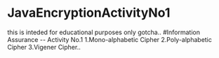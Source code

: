# JavaEncryptionActivityNo1
this is inteded for educational purposes only gotcha..
#Information Assurance -- Activity No.1
1.Mono-alphabetic Cipher
2.Poly-alphabetic Cipher
3.Vigener Cipher..
